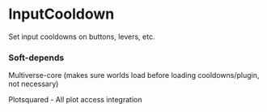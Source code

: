 # InputCooldown #

Set input cooldowns on buttons, levers, etc.

### Soft-depends ###

Multiverse-core (makes sure worlds load before loading cooldowns/plugin, not necessary)

Plotsquared - All plot access integration